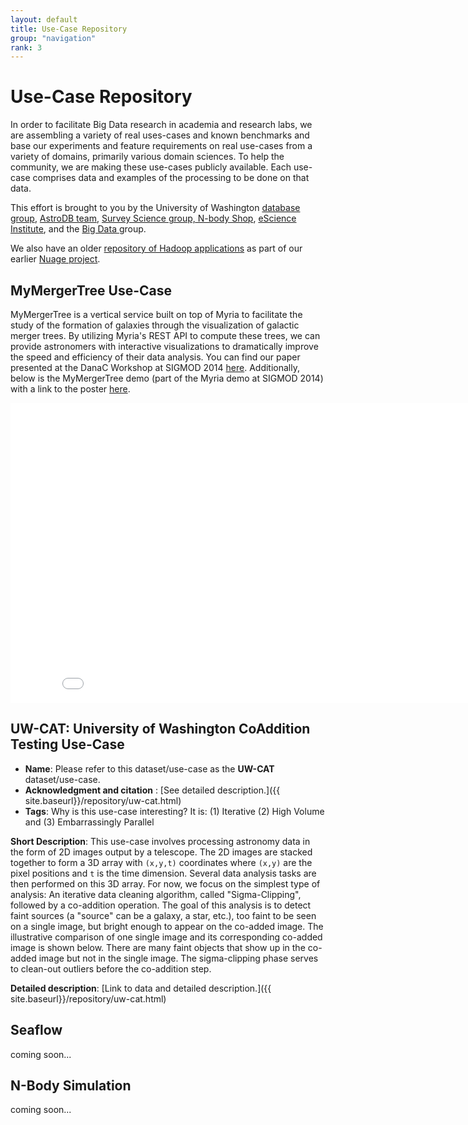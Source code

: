 ```yaml
---
layout: default
title: Use-Case Repository
group: "navigation"
rank: 3
---
```


# Use-Case Repository

In order to facilitate Big Data research in academia and research labs, we are assembling a variety of real uses-cases and known benchmarks and base our experiments and feature requirements on real use-cases from a variety of domains, primarily various domain sciences. To help the community, we are making these use-cases publicly available. Each use-case comprises data and examples of the processing to be done on that data.

This effort is brought to you by the University of Washington [database group](http://db.cs.washington.edu), [AstroDB team](http://db.cs.washington.edu/astrodb/), [Survey Science group,](http://ssg.astro.washington.edu/home_ssg.shtml)[ N-body Shop](http://www-hpcc.astro.washington.edu/), [eScience Institute](http://escience.washington.edu/), and the [Big Data ](http://bigdata.cs.washington.edu)group.

We also have an older [repository of Hadoop applications](http://nuage.cs.washington.edu/repository.php) as part of our earlier [Nuage project](http://nuage.cs.washington.edu).

## MyMergerTree Use-Case

MyMergerTree is a vertical service built on top of Myria to facilitate the study of the formation of galaxies through the visualization of galactic merger trees. By utilizing Myria's REST API to compute these trees, we can provide astronomers with interactive visualizations to dramatically improve the speed and efficiency of their data analysis. You can find our paper presented at the DanaC Workshop at SIGMOD 2014 [here]({{site.baseurl}}/repository/MyMergerTree/MyMergerTree_DanaC_2014.pdf). Additionally, below is the MyMergerTree demo (part of the Myria demo at SIGMOD 2014) with a link to the poster [here]({{site.baseurl}}/repository/MyMergerTree/MyMergerTreePoster.pdf).

<iframe width="853" height="480" src="//www.youtube.com/embed/RMEKp_BUcfQ" frameborder="0" allowfullscreen></iframe>

## UW-CAT: University of Washington CoAddition Testing Use-Case

* **Name**: Please refer to this dataset/use-case as the **UW-CAT** dataset/use-case.
* **Acknowledgment and citation** : [See detailed description.]({{ site.baseurl}}/repository/uw-cat.html)
* **Tags**: Why is this use-case interesting? It is: (1) Iterative (2) High Volume and (3) Embarrassingly Parallel

**Short Description**: This use-case involves processing astronomy data in the form of 2D images output by a telescope. The 2D images are stacked together to form a 3D array with `(x,y,t)` coordinates where `(x,y)` are the pixel positions and `t` is the time dimension. Several data analysis tasks are then performed on this 3D array. For now, we focus on the simplest type of analysis: An iterative data cleaning algorithm, called "Sigma-Clipping", followed by a co-addition operation. The goal of this analysis is to detect faint sources (a "source" can be a galaxy, a star, etc.), too faint to be seen on a single image, but bright enough to appear on the co-added image. The illustrative comparison of one single image and its corresponding co-added image is shown below. There are many faint objects that show up in the co-added image but not in the single image. The sigma-clipping phase serves to clean-out outliers before the co-addition step.

**Detailed description**: [Link to data and detailed description.]({{ site.baseurl}}/repository/uw-cat.html)


## Seaflow

coming soon...

## N-Body Simulation

coming soon...

